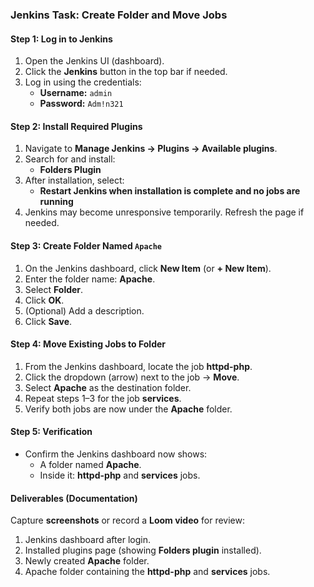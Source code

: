 ### Jenkins Task: Create Folder and Move Jobs

#### Step 1: Log in to Jenkins

1. Open the Jenkins UI (dashboard).
2. Click the **Jenkins** button in the top bar if needed.
3. Log in using the credentials:
   - **Username:** `admin`
   - **Password:** `Adm!n321`

#### Step 2: Install Required Plugins

1. Navigate to **Manage Jenkins → Plugins → Available plugins**.
2. Search for and install:
   - **Folders Plugin**
3. After installation, select:
   - **Restart Jenkins when installation is complete and no jobs are running**
4. Jenkins may become unresponsive temporarily. Refresh the page if needed.

#### Step 3: Create Folder Named `Apache`

1. On the Jenkins dashboard, click **New Item** (or **+ New Item**).
2. Enter the folder name: **Apache**.
3. Select **Folder**.
4. Click **OK**.
5. (Optional) Add a description.
6. Click **Save**.

#### Step 4: Move Existing Jobs to Folder

1. From the Jenkins dashboard, locate the job **httpd-php**.
2. Click the dropdown (arrow) next to the job → **Move**.
3. Select **Apache** as the destination folder.
4. Repeat steps 1–3 for the job **services**.
5. Verify both jobs are now under the **Apache** folder.

#### Step 5: Verification

- Confirm the Jenkins dashboard now shows:
  - A folder named **Apache**.
  - Inside it: **httpd-php** and **services** jobs.

#### Deliverables (Documentation)

Capture **screenshots** or record a **Loom video** for review:

1. Jenkins dashboard after login.
2. Installed plugins page (showing **Folders plugin** installed).
3. Newly created **Apache** folder.
4. Apache folder containing the **httpd-php** and **services** jobs.
